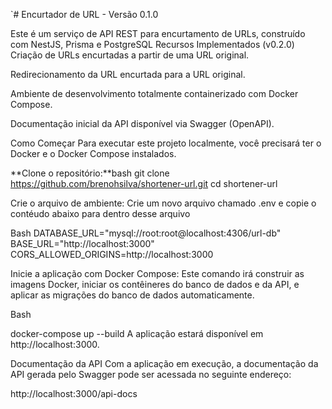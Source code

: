 `# Encurtador de URL - Versão 0.1.0

Este é um serviço de API REST para encurtamento de URLs, construído com NestJS, Prisma e PostgreSQL
Recursos Implementados (v0.2.0)
Criação de URLs encurtadas a partir de uma URL original.

Redirecionamento da URL encurtada para a URL original.

Ambiente de desenvolvimento totalmente containerizado com Docker Compose.

Documentação inicial da API disponível via Swagger (OpenAPI).

Como Começar
Para executar este projeto localmente, você precisará ter o Docker e o Docker Compose instalados.

**Clone o repositório:**bash
git clone https://github.com/brenohsilva/shortener-url.git
cd shortener-url


Crie o arquivo de ambiente:
Crie um novo arquivo chamado .env e copie o contéudo abaixo para dentro desse arquivo

Bash
DATABASE_URL="mysql://root:root@localhost:4306/url-db"
BASE_URL="http://localhost:3000"
CORS_ALLOWED_ORIGINS=http://localhost:3000

Inicie a aplicação com Docker Compose:
Este comando irá construir as imagens Docker, iniciar os contêineres do banco de dados e da API, e aplicar as migrações do banco de dados automaticamente.

Bash

docker-compose up --build
A aplicação estará disponível em http://localhost:3000.

Documentação da API
Com a aplicação em execução, a documentação da API gerada pelo Swagger pode ser acessada no seguinte endereço:

http://localhost:3000/api-docs